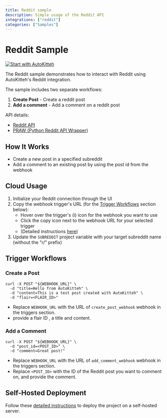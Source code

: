 ```yaml
---
title: Reddit sample
description: Simple usage of the Reddit API
integrations: ["reddit"]
categories: ["Samples"]
---
```


# Reddit Sample

[![Start with AutoKitteh](https://autokitteh.com/assets/autokitteh-badge.svg)](https://app.autokitteh.cloud/template?template-name=samples/reddit)

The Reddit sample demonstrates how to interact with Reddit using AutoKitteh's Reddit integration.

The sample includes two separate workflows:

1. **Create Post** - Create a reddit post
2. **Add a comment** - Add a comment on a reddit post

API details:

- [Reddit API](https://www.reddit.com/dev/api/)
- [PRAW (Python Reddit API Wrapper)](https://praw.readthedocs.io/)

## How It Works

- Create a new post in a specified subreddit
- Add a comment to an existing post by using the post id from the webhook

## Cloud Usage

1. Initialize your Reddit connection through the UI
2. Copy the webhook trigger's URL (for the [Trigger Workflows](#trigger-workflows) section below):
   - Hover over the trigger's (i) icon for the webhook you want to use
   - Click the copy icon next to the webhook URL for your selected trigger
   - (Detailed instructions [here](https://docs.autokitteh.com/get_started/deployment#webhook-urls))
3. Update the `SUBREDDIT` project variable with your target subreddit name (without the "r/" prefix)

## Trigger Workflows

### Create a Post

```shell
curl -X POST "${WEBHOOK_URL}" \
  -d "title=Hello from AutoKitteh" \
  -d "content=This is a test post created with AutoKitteh" \
  -d "flair=<FLAIR_ID>"
```

- Replace `WEBHOOK_URL` with the URL of `create_post_webhook` webhook in the triggers section.
- provide a flair ID , a title and content.

### Add a Comment

```shell
curl -X POST "${WEBHOOK_URL}" \
  -d "post_id=<POST_ID>" \
  -d "comment=Great post!"
```

- Replace `WEBHOOK_URL` with the URL of `add_comment_webhook` webhook in the triggers section.
- Replace `<POST_ID>` with the ID of the Reddit post you want to comment on, and provide the comment.

## Self-Hosted Deployment

Follow these [detailed instructions](https://docs.autokitteh.com/get_started/deployment) to deploy the project on a self-hosted server.
